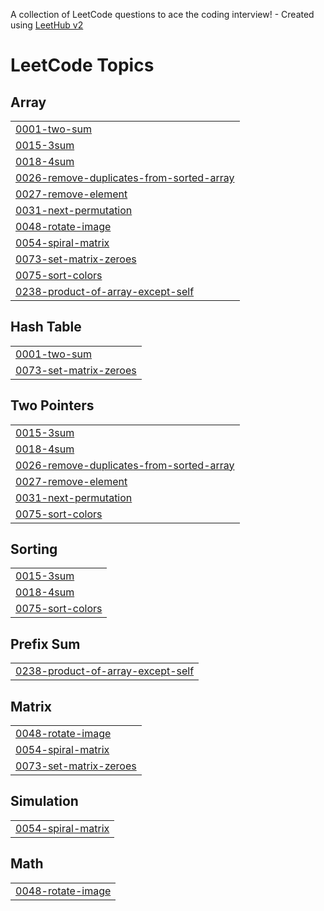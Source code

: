 A collection of LeetCode questions to ace the coding interview! - Created using [LeetHub v2](https://github.com/arunbhardwaj/LeetHub-2.0)
<!---LeetCode Topics Start-->
# LeetCode Topics
## Array
|  |
| ------- |
| [0001-two-sum](https://github.com/Rupak-18/DSA-Array/tree/master/0001-two-sum) |
| [0015-3sum](https://github.com/Rupak-18/DSA-Array/tree/master/0015-3sum) |
| [0018-4sum](https://github.com/Rupak-18/DSA-Array/tree/master/0018-4sum) |
| [0026-remove-duplicates-from-sorted-array](https://github.com/Rupak-18/DSA-Array/tree/master/0026-remove-duplicates-from-sorted-array) |
| [0027-remove-element](https://github.com/Rupak-18/DSA-Array/tree/master/0027-remove-element) |
| [0031-next-permutation](https://github.com/Rupak-18/DSA-Array/tree/master/0031-next-permutation) |
| [0048-rotate-image](https://github.com/Rupak-18/DSA-Array/tree/master/0048-rotate-image) |
| [0054-spiral-matrix](https://github.com/Rupak-18/DSA-Array/tree/master/0054-spiral-matrix) |
| [0073-set-matrix-zeroes](https://github.com/Rupak-18/DSA-Array/tree/master/0073-set-matrix-zeroes) |
| [0075-sort-colors](https://github.com/Rupak-18/DSA-Array/tree/master/0075-sort-colors) |
| [0238-product-of-array-except-self](https://github.com/Rupak-18/DSA-Array/tree/master/0238-product-of-array-except-self) |
## Hash Table
|  |
| ------- |
| [0001-two-sum](https://github.com/Rupak-18/DSA-Array/tree/master/0001-two-sum) |
| [0073-set-matrix-zeroes](https://github.com/Rupak-18/DSA-Array/tree/master/0073-set-matrix-zeroes) |
## Two Pointers
|  |
| ------- |
| [0015-3sum](https://github.com/Rupak-18/DSA-Array/tree/master/0015-3sum) |
| [0018-4sum](https://github.com/Rupak-18/DSA-Array/tree/master/0018-4sum) |
| [0026-remove-duplicates-from-sorted-array](https://github.com/Rupak-18/DSA-Array/tree/master/0026-remove-duplicates-from-sorted-array) |
| [0027-remove-element](https://github.com/Rupak-18/DSA-Array/tree/master/0027-remove-element) |
| [0031-next-permutation](https://github.com/Rupak-18/DSA-Array/tree/master/0031-next-permutation) |
| [0075-sort-colors](https://github.com/Rupak-18/DSA-Array/tree/master/0075-sort-colors) |
## Sorting
|  |
| ------- |
| [0015-3sum](https://github.com/Rupak-18/DSA-Array/tree/master/0015-3sum) |
| [0018-4sum](https://github.com/Rupak-18/DSA-Array/tree/master/0018-4sum) |
| [0075-sort-colors](https://github.com/Rupak-18/DSA-Array/tree/master/0075-sort-colors) |
## Prefix Sum
|  |
| ------- |
| [0238-product-of-array-except-self](https://github.com/Rupak-18/DSA-Array/tree/master/0238-product-of-array-except-self) |
## Matrix
|  |
| ------- |
| [0048-rotate-image](https://github.com/Rupak-18/DSA-Array/tree/master/0048-rotate-image) |
| [0054-spiral-matrix](https://github.com/Rupak-18/DSA-Array/tree/master/0054-spiral-matrix) |
| [0073-set-matrix-zeroes](https://github.com/Rupak-18/DSA-Array/tree/master/0073-set-matrix-zeroes) |
## Simulation
|  |
| ------- |
| [0054-spiral-matrix](https://github.com/Rupak-18/DSA-Array/tree/master/0054-spiral-matrix) |
## Math
|  |
| ------- |
| [0048-rotate-image](https://github.com/Rupak-18/DSA-Array/tree/master/0048-rotate-image) |
<!---LeetCode Topics End-->